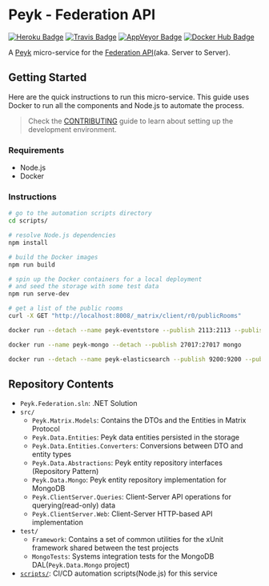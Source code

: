 # Peyk - Federation API

[![Heroku Badge]](https://peyk-federation.herokuapp.com)
[![Travis Badge]](https://travis-ci.org/Peyk/Peyk.Federation)
[![AppVeyor Badge]](https://ci.appveyor.com/project/poulad/peyk-federation)
[![Docker Hub Badge]](https://cloud.docker.com/repository/docker/peyk/federation)

A [Peyk] micro-service for the [Federation API](aka. Server to Server).

## Getting Started

Here are the quick instructions to run this micro-service.
This guide uses Docker to run all the components and Node.js to automate the process.

> Check the [CONTRIBUTING] guide to learn about setting up the development environment.

### Requirements

- Node.js
- Docker

### Instructions

```sh
# go to the automation scripts directory
cd scripts/

# resolve Node.js dependencies
npm install

# build the Docker images
npm run build

# spin up the Docker containers for a local deployment
# and seed the storage with some test data
npm run serve-dev

# get a list of the public rooms
curl -X GET "http://localhost:8008/_matrix/client/r0/publicRooms"
```

```sh
docker run --detach --name peyk-eventstore --publish 2113:2113 --publish 1113:1113 eventstore/eventstore

docker run --name peyk-mongo --detach --publish 27017:27017 mongo

docker run --detach --name peyk-elasticsearch --publish 9200:9200 --publish 9300:9300 --env 'discovery.type=single-node' elasticsearch:6.7.2
```

## Repository Contents

- `Peyk.Federation.sln`: .NET Solution
- `src/`
  - `Peyk.Matrix.Models`: Contains the DTOs and the Entities in Matrix Protocol
  - `Peyk.Data.Entities`: Peyk data entities persisted in the storage
  - `Peyk.Data.Entities.Converters`: Conversions between DTO and entity types
  - `Peyk.Data.Abstractions`: Peyk entity repository interfaces (Repository Pattern)
  - `Peyk.Data.Mongo`: Peyk entity repository implementation for MongoDB
  - `Peyk.ClientServer.Queries`: Client-Server API operations for querying(read-only) data
  - `Peyk.ClientServer.Web`: Client-Server HTTP-based API implementation
- `test/`
  - `Framework`: Contains a set of common utilities for the xUnit framework shared between the test projects
  - `MongoTests`: Systems integration tests for the MongoDB DAL(`Peyk.Data.Mongo` project)
- [`scripts/`]: CI/CD automation scripts(Node.js) for this service

[Heroku Badge]: https://img.shields.io/badge/-demo-yellowgreen.svg?style=popout-square&logo=heroku&colorA=cccccc
[AppVeyor Badge]: https://img.shields.io/appveyor/ci/poulad/peyk-federation/master.svg?style=popout-square&logo=appveyor
[Travis Badge]: https://img.shields.io/travis/Peyk/Peyk.Federation/master.svg?style=popout-square&logo=travis
[Docker Hub Badge]: https://img.shields.io/docker/pulls/peyk/federation.svg?style=popout-square&logo=docker
[Peyk]: https://peyk.github.io/
[Federation API]: https://matrix.org/docs/spec/server_server/latest.html
[CONTRIBUTING]: ./CONTRIBUTING.md
[`scripts/`]: ./scripts/
